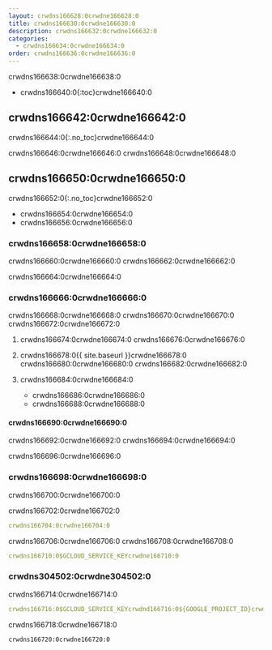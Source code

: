 ```yaml
---
layout: crwdns166628:0crwdne166628:0
title: crwdns166630:0crwdne166630:0
description: crwdns166632:0crwdne166632:0
categories:
  - crwdns166634:0crwdne166634:0
order: crwdns166636:0crwdne166636:0
---
```


crwdns166638:0crwdne166638:0

- crwdns166640:0{:toc}crwdne166640:0

## crwdns166642:0crwdne166642:0

crwdns166644:0{:.no_toc}crwdne166644:0

crwdns166646:0crwdne166646:0 crwdns166648:0crwdne166648:0

## crwdns166650:0crwdne166650:0

crwdns166652:0{:.no_toc}crwdne166652:0

- crwdns166654:0crwdne166654:0
- crwdns166656:0crwdne166656:0

### crwdns166658:0crwdne166658:0

crwdns166660:0crwdne166660:0 crwdns166662:0crwdne166662:0

crwdns166664:0crwdne166664:0

### crwdns166666:0crwdne166666:0

crwdns166668:0crwdne166668:0 crwdns166670:0crwdne166670:0 crwdns166672:0crwdne166672:0

1. crwdns166674:0crwdne166674:0 crwdns166676:0crwdne166676:0

2. crwdns166678:0{{ site.baseurl }}crwdne166678:0 crwdns166680:0crwdne166680:0 crwdns166682:0crwdne166682:0

3. crwdns166684:0crwdne166684:0
    
    - crwdns166686:0crwdne166686:0
    - crwdns166688:0crwdne166688:0

#### crwdns166690:0crwdne166690:0

crwdns166692:0crwdne166692:0 crwdns166694:0crwdne166694:0

crwdns166696:0crwdne166696:0

### crwdns166698:0crwdne166698:0

crwdns166700:0crwdne166700:0

crwdns166702:0crwdne166702:0

```yaml
crwdns166704:0crwdne166704:0
```

crwdns166706:0crwdne166706:0 crwdns166708:0crwdne166708:0

```yaml
crwdns166710:0$GCLOUD_SERVICE_KEYcrwdne166710:0
```

### crwdns304502:0crwdne304502:0

crwdns166714:0crwdne166714:0

```yaml
crwdns166716:0$GCLOUD_SERVICE_KEYcrwdnd166716:0${GOOGLE_PROJECT_ID}crwdnd166716:0${GOOGLE_COMPUTE_ZONE}crwdne166716:0
```

crwdns166718:0crwdne166718:0

```bash
crwdns166720:0crwdne166720:0
```